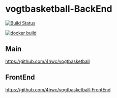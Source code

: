 # vogtbasketball-BackEnd

[![Build Status](https://travis-ci.com/4hwc/vogtbasketball-BackEnd.svg)](https://travis-ci.com/4hwc/vogtbasketball-BackEnd)

[![docker build](https://img.shields.io/docker/cloud/build/4hwc/vogtbasketball-backend-api)](https://hub.docker.com/repository/docker/4hwc/vogtbasketball-backend-api)



## Main

https://github.com/4hwc/vogtbasketball


## FrontEnd

https://github.com/4hwc/vogtbasketball-FrontEnd
